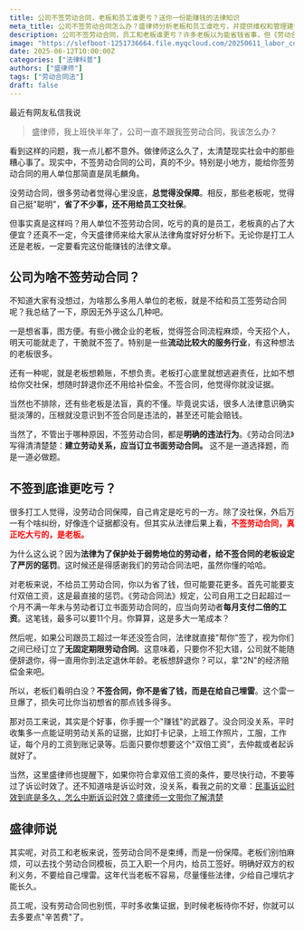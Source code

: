 ```yaml
---
title: 公司不签劳动合同，老板和员工谁更亏？送你一份能赚钱的法律知识
meta_title: 公司不签劳动合同怎么办？盛律师分析老板和员工谁吃亏，并提供维权和管理建议
description: 公司不签劳动合同，员工和老板谁更亏？许多老板以为能省钱省事，但《劳动合同法》的规定可能让你得不偿失。本文详细分析了不签劳动合同的法律后果：老板或将支付高达11个月的双倍工资，甚至被迫签订无固定期限劳动合同，极大增加用工成本。对于员工，这反而是维权"赚钱"的机会。盛律师将教你如何有效收集劳动关系证据（如工资流水、打卡记录），在必要时争取双倍工资赔偿。这篇法律科普文章旨在帮助劳资双方明晰权利义务，规避法律风险。
image: "https://slefboot-1251736664.file.myqcloud.com/20250611_labor_contract.webp"
date: 2025-06-12T10:00:00Z
categories: ["法律科普"]
authors: ["盛律师"]
tags: ["劳动合同法"]
draft: false
---
```


最近有网友私信我说

> 盛律师，我上班快半年了，公司一直不跟我签劳动合同，我该怎么办？

看到这样的问题，我一点儿都不意外。做律师这么久了，太清楚现实社会中的那些糟心事了。现实中，不签劳动合同的公司，真的不少。特别是小地方，能给你签劳动合同的用人单位那简直是凤毛麟角。

没劳动合同，很多劳动者觉得心里没底，**总觉得没保障**。相反，那些老板呢，觉得自己挺"聪明"，**省了不少事，还不用给员工交社保**。

但事实真是这样吗？用人单位不签劳动合同，吃亏的真的是员工，老板真的占了大便宜？还真不一定，今天盛律师来给大家从法律角度好好分析下。无论你是打工人还是老板，一定要看完这份能赚钱的法律文章。

## 公司为啥不签劳动合同？

不知道大家有没想过，为啥那么多用人单位的老板，就是不给和员工签劳动合同呢？我总结了一下，原因无外乎这么几种吧。

一是想省事，图方便。有些小微企业的老板，觉得签合同流程麻烦，今天招个人，明天可能就走了，干脆就不签了。特别是一些**流动比较大的服务行业**，有这种想法的老板很多。

还有一种呢，就是老板想赖账，不想负责。老板打心底里就想逃避责任，比如不想给你交社保，想随时辞退你还不用给补偿金。不签合同，他觉得你就没证据。

当然也不排除，还有些老板是法盲，真的不懂。毕竟说实话，很多人法律意识确实挺淡薄的，压根就没意识到不签合同是违法的，甚至还可能会赔钱。

当然了，不管出于哪种原因，不签劳动合同，都是**明确的违法行为**。《劳动合同法》写得清清楚楚：**建立劳动关系，应当订立书面劳动合同。** 这不是一道选择题，而是一道必做题。

## 不签到底谁更吃亏？

很多打工人觉得，没劳动合同保障，自己肯定是吃亏的一方。除了没社保，外后万一有个啥纠纷，好像连个证据都没有。但其实从法律后果上看，**<span style="color: red;">不签劳动合同，真正吃大亏的，是老板。</span>**

为什么这么说？因为**法律为了保护处于弱势地位的劳动者，给不签合同的老板设定了严厉的惩罚**。这时候还是得感谢我们的劳动合同法吧，虽然你懂的哈哈。

对老板来说，不给员工劳动合同，你以为省了钱，但可能要花更多。首先可能要支付双倍工资，这是最直接的惩罚。《劳动合同法》规定，公司自用工之日起超过一个月不满一年未与劳动者订立书面劳动合同的，应当向劳动者**每月支付二倍的工资**。这笔钱，最多可以要11个月。你算算，这是多大一笔成本？

然后呢，如果公司跟员工超过一年还没签合同，法律就直接"帮你"签了，视为你们之间已经订立了**无固定期限劳动合同**。这意味着，只要你不犯大错，公司就不能随便辞退你，得一直用你到法定退休年龄。老板想辞退你？可以，拿"2N"的经济赔偿金来吧。

所以，老板们看明白没？**不签合同，你不是省了钱，而是在给自己埋雷**。这个雷一旦爆了，损失可比你当初想省的那点钱多得多。

那对员工来说，其实是个好事，你手握一个"赚钱"的武器了。没合同没关系，平时收集多一点能证明劳动关系的证据，比如打卡记录，上班工作照片，工服，工作证，每个月的工资到账记录等。后面只要你想要这个"双倍工资"，去仲裁或者起诉就好了。

当然，这里盛律师也提醒下，如果你符合拿双倍工资的条件，要尽快行动，不要等过了诉讼时效了。还不知道啥是诉讼时效，没关系，看我之前的文章：[民事诉讼时效到底是多久，怎么中断诉讼时效？盛律师一文带你了解清楚](https://shenglvshi.cn/statute_of_limitations)

## 盛律师说

其实呢，对员工和老板来说，签劳动合同不是束缚，而是一份保障。老板们别怕麻烦，可以去找个劳动合同模板，员工入职一个月内，给员工签好。明确好双方的权利义务，不要给自己埋雷。这年代当老板不容易，尽量懂些法律，少给自己埋坑才能长久。

员工呢，没有劳动合同也别慌，平时多收集证据，到时候老板待你不好，你就可以去多要点"辛苦费"了。